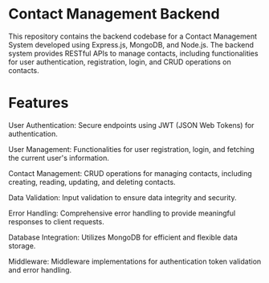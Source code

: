 # Contact Management Backend

This repository contains the backend codebase for a Contact Management System developed using Express.js, MongoDB, and Node.js. The backend system provides RESTful APIs to manage contacts, including functionalities for user authentication, registration, login, and CRUD operations on contacts.
# Features
User Authentication: Secure endpoints using JWT (JSON Web Tokens) for authentication.

User Management: Functionalities for user registration, login, and fetching the current user's information.

Contact Management: CRUD operations for managing contacts, including creating, reading, updating, and deleting contacts.

Data Validation: Input validation to ensure data integrity and security.

Error Handling: Comprehensive error handling to provide meaningful responses to client requests.

Database Integration: Utilizes MongoDB for efficient and flexible data storage.

Middleware: Middleware implementations for authentication token validation and error handling.
